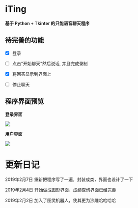 # iTing 

**基于 Python + Tkinter 的只能语音聊天程序**

## 待完善的功能
- [x] 登录
- [ ] 点击"开始聊天"然后说话, 并且完成录制
- [x] 将回答显示到界面上
- [ ] 停止聊天




## 程序界面预览

**登录界面**

![](https://raw.githubusercontent.com/FatTig3R/iTing-Gui/master/Home_window.png)


**用户界面**

![](https://raw.githubusercontent.com/FatTig3R/iTing-Gui/master/user_window.png)





# 更新日记

2019年2月7日	重新把程序写了一遍，封装成类，界面也设计了一下

2019年2月4日 	开始做成图形界面，成绩查询界面已经完善

2019年2月2日	加入了图灵机器人，使其更为沙雕哈哈哈哈



